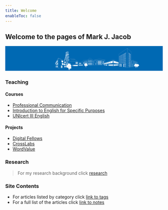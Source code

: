```yaml
---
title: Welcome
enableToc: false
---
```

## Welcome to the pages of Mark J. Jacob
![tubaf](/notes/images/banner_silhouette_a.jpg)
### Teaching
#### Courses
- [Professional Communication](/notes/Professional_Communication.md)
- [Introduction to English for Specific Purposes](/notes/Scientific_Language.md)
- [UNIcert III English](/notes/Scientific_Communication.md)
#### Projects
- [Digital Fellows](/notes/Digital_Fellows.md)
- [CrossLabs](/notes/CrossLabs.md)
- [WordValue](/notes/WordValue.md)
### Research
> For my research background click [research](https://www.researchgate.net/profile/Mark-Jacob-3)
### Site Contents
- For articles listed by category click [link to tags](/tags/)
- For a full list of the articles click [link to notes](/notes/)